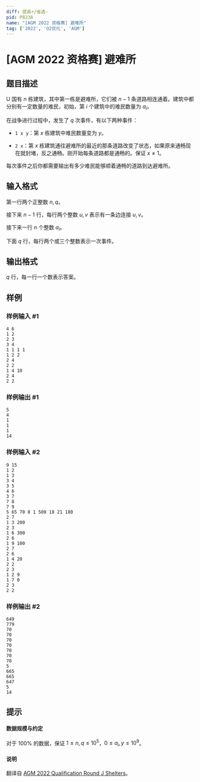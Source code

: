 ```yaml
---
diff: 提高+/省选-
pid: P8238
name: "[AGM 2022 资格赛] 避难所"
tag: ['2022', 'O2优化', 'AGM']
---
```

# [AGM 2022 资格赛] 避难所
## 题目描述

U 国有 $n$ 栋建筑，其中第一栋是避难所，它们被 $n-1$ 条道路相连通着。建筑中都分别有一定数量的难民，初始，第 $i$ 个建筑中的难民数量为 $a_i$。

在战争进行过程中，发生了 $q$ 次事件，有以下两种事件：

* `1 x y`：第 $x$ 栋建筑中难民数量变为 $y$。

* `2 x`：第 $x$ 栋建筑通往避难所的最近的那条道路改变了状态，如果原来通畅现在就封堵，反之通畅。刚开始每条道路都是通畅的。保证 $x \neq 1$。

每次事件之后你都需要输出有多少难民能够顺着通畅的道路到达避难所。
## 输入格式

第一行两个正整数 $n,q$。

接下来 $n-1$ 行，每行两个整数 $u,v$ 表示有一条边连接 $u,v$。

接下来一行 $n$ 个整数 $a_i$。


下面 $q$ 行，每行两个或三个整数表示一次事件。
## 输出格式

$q$ 行，每一行一个数表示答案。
## 样例

### 样例输入 #1
```
4 6
1 2
2 3
3 4
1 1 1 1
1 2 2
2 4
2 2
1 4 10
2 4
2 2
```
### 样例输出 #1
```
5
4
1
1
1
14
```
### 样例输入 #2
```
9 15
1 2
1 3
3 4
3 5
4 6
3 7
7 8
7 9
5 65 70 8 1 500 18 21 180
2 7
1 3 200
2 3
1 6 300
2 6
1 9 100
2 7
2 6
1 4 20
2 2
2 3
1 2 9
1 7 0
2 3
2 2
```
### 样例输出 #2
```
649
779
70
70
70
70
70
70
70
5
665
665
647
5
14
```
## 提示

#### 数据规模与约定

对于 $100\%$ 的数据，保证 $1\leq n,q\leq 10^5$，$0\leq a_i,y\leq 10^9$。
#### 说明

翻译自 [AGM 2022 Qualification Round J Shelters](https://judge.agm-contest.com/public/problems/6/text)。
